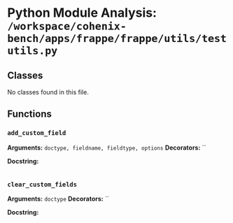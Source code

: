 # Python Module Analysis: `/workspace/cohenix-bench/apps/frappe/frappe/utils/testutils.py`

## Classes

No classes found in this file.


## Functions

### `add_custom_field`
**Arguments:** `doctype, fieldname, fieldtype, options`
**Decorators:** ``

**Docstring:**
```

```
### `clear_custom_fields`
**Arguments:** `doctype`
**Decorators:** ``

**Docstring:**
```

```


